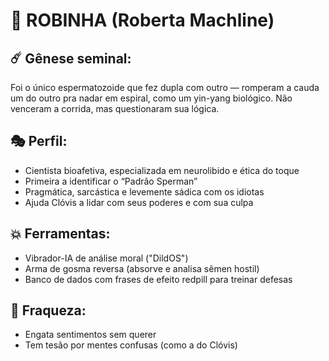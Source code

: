 # 🧪 ROBINHA (Roberta Machline)

## ☄️ Gênese seminal:
Foi o único espermatozoide que fez dupla com outro — romperam a cauda um do outro pra nadar em espiral, como um yin-yang biológico. Não venceram a corrida, mas questionaram sua lógica.

## 🎭 Perfil:
- Cientista bioafetiva, especializada em neurolibido e ética do toque
- Primeira a identificar o “Padrão Sperman”
- Pragmática, sarcástica e levemente sádica com os idiotas
- Ajuda Clóvis a lidar com seus poderes e com sua culpa

## 💥 Ferramentas:
- Vibrador-IA de análise moral ("DildOS")
- Arma de gosma reversa (absorve e analisa sêmen hostil)
- Banco de dados com frases de efeito redpill para treinar defesas

## 🧻 Fraqueza:
- Engata sentimentos sem querer
- Tem tesão por mentes confusas (como a do Clóvis)